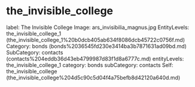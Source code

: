 # the_invisible_college

label: The Invisible College
Image: ars_invisibilia_magnus.jpg
EntityLevels: the_invisible_college_1 (the_invisible_college_1%20b0dcb405ab634f8086dcb45722c0756f.md)
Category: bonds (bonds%2036545fd230e3414ba3b7871631ad09bd.md)
SubCategory: contacts (contacts%204eddb36d43eb4799987d83f1d8a6777c.md)
entityLevels: the_invisible_college_1
category: bonds
subCategory: contacts
Self: the_invisible_college (the_invisible_college%204d5c90c5d04f4a75befb8d42120a640d.md)

[](Untitled%205274f748e9744966bf975ef2cbe3b19c.md)